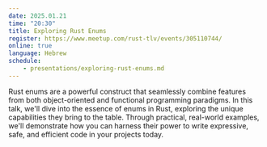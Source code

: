```yaml
---
date: 2025.01.21
time: "20:30"
title: Exploring Rust Enums
register: https://www.meetup.com/rust-tlv/events/305110744/
online: true
language: Hebrew
schedule:
    - presentations/exploring-rust-enums.md
---
```


Rust enums are a powerful construct that seamlessly combine features from both object-oriented and functional programming paradigms. In this talk, we'll dive into the essence of enums in Rust, exploring the unique capabilities they bring to the table. Through practical, real-world examples, we'll demonstrate how you can harness their power to write expressive, safe, and efficient code in your projects today.

